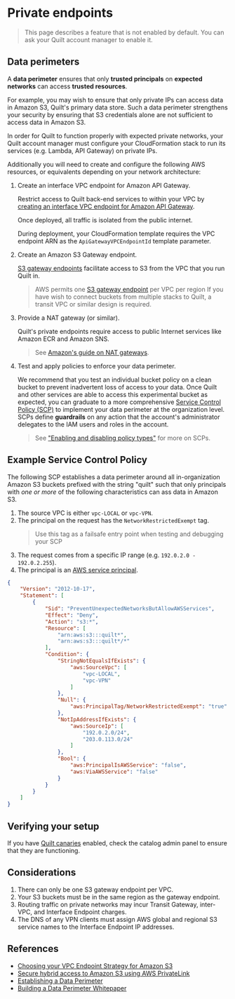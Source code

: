 <!-- markdownlint-disable -->
# Private endpoints 

> This page describes a feature that is not enabled by default.
You can ask your Quilt account manager to enable it.

## Data perimeters 

A **data perimeter** ensures that only **trusted principals** on **expected networks**
can access **trusted resources**.

For example, you may wish to ensure that only private IPs can access data in
Amazon S3, Quilt's primary data store. Such a data perimeter strengthens
your security by ensuring that S3 credentials alone are not sufficient to access
data in Amazon S3.

In order for Quilt to function properly with expected private networks, your Quilt
account manager must configure your CloudFormation stack to run its services
(e.g. Lambda, API Gateway) on private IPs.

Additionally you will need to create and configure the following AWS resources,
or equivalents depending on your network architecture:

1. Create an interface VPC endpoint for Amazon API Gateway.

    Restrict access to Quilt back-end services to within your VPC by [creating
    an interface VPC endpoint for Amazon API
    Gateway](https://docs.aws.amazon.com/apigateway/latest/developerguide/apigateway-private-apis.html).

    Once deployed, all traffic is isolated from the public internet.

    During deployment, your CloudFormation template requires the VPC
    endpoint ARN as the `ApiGatewayVPCEndpointId` template parameter.

1. Create an Amazon S3 Gateway endpoint.

    [S3 gateway endpoints](https://docs.aws.amazon.com/vpc/latest/privatelink/vpc-endpoints-s3.html)
    facilitate access to S3 from the VPC that you run Quilt in.

    > AWS permits one [S3 gateway endpoint](https://docs.aws.amazon.com/vpc/latest/privatelink/vpc-endpoints-s3.html) per VPC per region
    > If you have wish to connect buckets from multiple stacks to Quilt, a transit
    VPC or similar design is required.

1. Provide a NAT gateway (or similar).

    Quilt's private endpoints require access to public Internet services like Amazon ECR and Amazon SNS.

    > See [Amazon's guide on NAT gateways](https://docs.aws.amazon.com/vpc/latest/userguide/vpc-nat-gateway.html#nat-gateway-creating).

1. Test and apply policies to enforce your data perimeter.

    We recommend that you test an individual bucket policy on a clean bucket to prevent
    inadvertent loss of access to your data.
    Once Quilt and other services are able to access this experimental bucket as
    expected, you can graduate to a more comprehensive
    [Service Control Policy (SCP)](https://docs.aws.amazon.com/organizations/latest/userguide/orgs_manage_policies_scps.html)
    to implement your data perimeter at the organization level.
    SCPs define **guardrails** on any action that the account's
    administrator delegates to the IAM users and roles in the account.

    > See
    ["Enabling and disabling policy types"](https://docs.aws.amazon.com/organizations/latest/userguide/orgs_manage_policies_enable-disable.html)
    for more on SCPs.

## Example Service Control Policy

The following SCP establishes a data perimeter around all in-organization
Amazon S3 buckets prefixed with the string "quilt"
such that only principals with _one or more_ of the following characteristics
can ass data in Amazon S3.

1. The source VPC is either `vpc-LOCAL` or `vpc-VPN`.
2. The principal on the request has the `NetworkRestrictedExempt` tag.
    > Use this tag as a failsafe entry point when testing and debugging your SCP
3. The request comes from a specific IP range (e.g. `192.0.2.0 - 192.0.2.255`).
4. The principal is an [AWS service
principal](https://docs.aws.amazon.com/IAM/latest/UserGuide/reference_policies_elements_principal.html#principal-services).

```json
{
    "Version": "2012-10-17",
    "Statement": [
        {
            "Sid": "PreventUnexpectedNetworksButAllowAWSServices",
            "Effect": "Deny",
            "Action": "s3:*",
            "Resource": [
                "arn:aws:s3:::quilt*",
                "arn:aws:s3:::quilt*/*"
            ],
            "Condition": {
                "StringNotEqualsIfExists": {
                    "aws:SourceVpc": [
                        "vpc-LOCAL",
                        "vpc-VPN"
                    ]
                },
                "Null": {
                    "aws:PrincipalTag/NetworkRestrictedExempt": "true"
                },
                "NotIpAddressIfExists": {
                    "aws:SourceIp": [
                        "192.0.2.0/24",
                        "203.0.113.0/24"
                    ]
                },
                "Bool": {
                    "aws:PrincipalIsAWSService": "false",
                    "aws:ViaAWSService": "false"
                }
            }
        }
    ]
}
```

## Verifying your setup

If you have [Quilt canaries](./good-practice.md) enabled, check the catalog admin
panel to ensure that they are functioning.

## Considerations

1. There can only be one S3 gateway endpoint per VPC.
2. Your S3 buckets must be in the same region as the gateway endpoint.
2. Routing traffic on private networks may incur Transit Gateway,
inter-VPC, and Interface Endpoint charges.
3. The DNS of any VPN clients must assign AWS global and regional S3
service names to the Interface Endpoint IP addresses.

## References

* [Choosing your VPC Endpoint Strategy for Amazon S3](https://aws.amazon.com/blogs/architecture/choosing-your-vpc-endpoint-strategy-for-amazon-s3/)
* [Secure hybrid access to Amazon S3 using AWS PrivateLink](https://aws.amazon.com/blogs/networking-and-content-delivery/secure-hybrid-access-to-amazon-s3-using-aws-privatelink/)
* [Establishing a Data Perimeter](https://aws.amazon.com/blogs/security/establishing-a-data-perimeter-on-aws/)
* [Building a Data Perimeter Whitepaper](https://docs.aws.amazon.com/whitepapers/latest/building-a-data-perimeter-on-aws/building-a-data-perimeter-on-aws.html)
